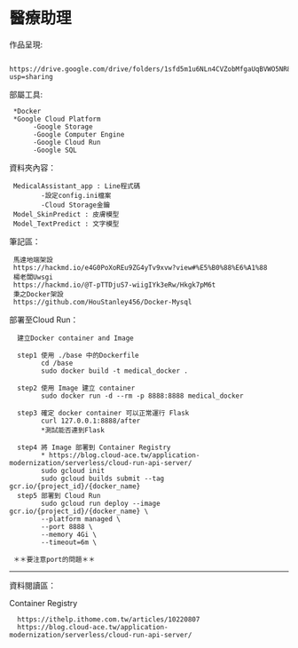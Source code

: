 # 醫療助理


作品呈現:

     https://drive.google.com/drive/folders/1sfd5m1u6NLn4CVZobMfgaUqBVWO5NR84?usp=sharing


部屬工具:

     *Docker
     *Google Cloud Platform
          -Google Storage
          -Google Computer Engine
          -Google Cloud Run
          -Google SQL


資料夾內容：

     MedicalAssistant_app : Line程式碼
            -設定config.ini檔案
            -Cloud Storage金鑰
     Model_SkinPredict : 皮膚模型
     Model_TextPredict : 文字模型
     
筆記區：
     
     馬達地端架設
     https://hackmd.io/e4G0PoXoREu9ZG4yTv9xvw?view#%E5%B0%88%E6%A1%88
     楊老闆Uwsgi
     https://hackmd.io/@T-pTTDjuS7-wiigIYk3eRw/Hkgk7pM6t
     秉之Docker架設
     https://github.com/HouStanley456/Docker-Mysql
     
     

部署至Cloud Run：

      建立Docker container and Image
      
      step1 使用 ./base 中的Dockerfile
            cd /base
            sudo docker build -t medical_docker .
            
      step2 使用 Image 建立 container 
            sudo docker run -d --rm -p 8888:8888 medical_docker 
            
      step3 確定 docker container 可以正常運行 Flask
            curl 127.0.0.1:8888/after
            *測試能否連到Flask
            
      step4 將 Image 部署到 Container Registry
            * https://blog.cloud-ace.tw/application-modernization/serverless/cloud-run-api-server/
            sudo gcloud init
            sudo gcloud builds submit --tag gcr.io/{project_id}/{docker_name}
      step5 部署到 Cloud Run 
            sudo gcloud run deploy --image gcr.io/{project_id}/{docker_name} \
            --platform managed \
            --port 8888 \
            --memory 4Gi \
            --timeout=6m \
     
     ＊＊要注意port的問題＊＊
     
     


-------------------------------------------------------------------
資料閱讀區：

Container Registry
      
      https://ithelp.ithome.com.tw/articles/10220807
      https://blog.cloud-ace.tw/application-modernization/serverless/cloud-run-api-server/
